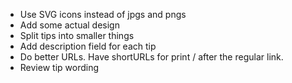 - Use SVG icons instead of jpgs and pngs
- Add some actual design
- Split tips into smaller things
- Add description field for each tip
- Do better URLs. Have shortURLs for print / after the regular link.
- Review tip wording
